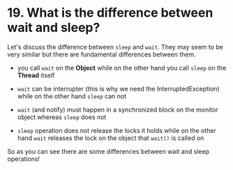 # 19. What is the difference between wait and sleep?

Let's discuss the difference between `sleep` and `wait`. They may seem to be very similar but there are fundamental differences between them.

- you call `wait` on the **Object** while on the other hand you call `sleep` on the **Thread** itself

- `wait` can be interrupter (this is why we need the InterruptedException) while on the other hand `sleep` can not

- `wait` (and notify) must happen in a synchronized  block on the monitor object whereas `sleep` does not

- `sleep` operation does not release the locks it holds while on the other hand `wait` releases the lock on the object that `wait()` is called on

So as you can see there are some differences between wait and sleep operations!

